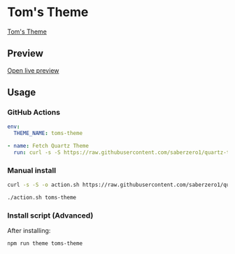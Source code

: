 # Tom's Theme

[Tom's Theme](https://tomkay.dev)

## Preview

[Open live preview](https://quartz-themes.github.io/toms-theme/)

## Usage

### GitHub Actions

```yaml
env:
  THEME_NAME: toms-theme
```

```yaml
- name: Fetch Quartz Theme
  run: curl -s -S https://raw.githubusercontent.com/saberzero1/quartz-themes/master/action.sh | bash -s -- $THEME_NAME
```

### Manual install

```bash
curl -s -S -o action.sh https://raw.githubusercontent.com/saberzero1/quartz-themes/master/action.sh

./action.sh toms-theme
```

### Install script (Advanced)

After installing:

```bash
npm run theme toms-theme
```

